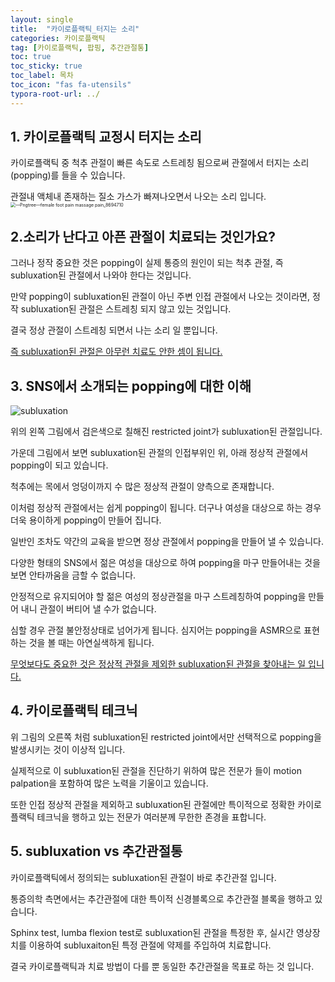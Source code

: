 ```yaml
---
layout: single
title:  "카이로플랙틱_터지는 소리"
categories: 카이로플랙틱
tag: [카이로플랙틱, 팝핑, 추간관절통]
toc: true
toc_sticky: true
toc_label: 목차
toc_icon: "fas fa-utensils"
typora-root-url: ../
---
```


## 1. 카이로플랙틱 교정시 터지는 소리

카이로플랙틱 중 척추 관절이 빠른 속도로 스트레칭 됨으로써 관절에서 터지는 소리(popping)를 들을 수 있습니다. 

관절내 액체내 존재하는 질소 가스가 빠져나오면서 나오는 소리 입니다.  <img src="/../../블로그사진자료/IMWEB_PNGtree/—Pngtree—female foot pain massage pain_8694710.png" alt="—Pngtree—female foot pain massage pain_8694710" style="zoom:50%;" />



## 2.소리가 난다고 아픈 관절이 치료되는 것인가요? 

그러나 정작 중요한 것은 popping이 실제 통증의 원인이 되는 척추 관절, 즉 subluxation된 관절에서 나와야 한다는 것입니다.

만약 popping이 subluxation된 관절이 아닌 주변 인접 관절에서 나오는 것이라면, 정작 subluxation된 관절은 스트레칭 되지 않고 있는 것입니다. 

결국 정상 관절이 스트레칭 되면서 나는 소리 일 뿐입니다.   

<u>즉 subluxation된 관절은 아무런 치료도 안한 셈이 됩니다.</u> 



## 3. SNS에서 소개되는 popping에 대한 이해

![subluxation](/../../블로그사진자료/IMWEB_PNGtree/subluxation.jpeg)

위의 왼쪽 그림에서 검은색으로 칠해진 restricted joint가 subluxation된 관절입니다.   

가운데 그림에서 보면 subluxation된 관절의 인접부위인 위, 아래 정상적 관절에서 popping이 되고 있습니다. 

척추에는 목에서 엉덩이까지 수 많은 정상적 관절이 양측으로 존재합니다. 

이처럼 정상적 관절에서는 쉽게 popping이 됩니다. 더구나 여성을 대상으로 하는 경우 더욱 용이하게 popping이 만들어 집니다.

일반인 조차도 약간의 교육을 받으면 정상 관절에서 popping을 만들어 낼 수 있습니다. 

다양한 형태의 SNS에서 젊은 여성을  대상으로 하여 popping을 마구 만들어내는 것을 보면 안타까움을 금할 수 없습니다. 

안정적으로 유지되어야 할 젊은 여성의 정상관절을 마구 스트레칭하여 popping을 만들어 내니 관절이 버티어 낼 수가 없습니다.

심할 경우 관절 불안정상태로 넘어가게 됩니다. 심지어는 popping을 ASMR으로 표현하는 것을 볼 때는 아연실색하게 됩니다.  

<u>무엇보다도 중요한 것은 정상적 관절을 제외한 subluxation된 관절을 찾아내는 일 입니다.</u> 



## 4. 카이로플랙틱 테크닉

위 그림의  오른쪽 처럼 subluxation된 restricted joint에서만 선택적으로  popping을 발생시키는 것이 이상적 입니다. 

실제적으로 이 subluxation된 관절을 진단하기 위하여 많은 전문가 들이 motion palpation을 포함하여 많은 노력을 기울이고 있습니다. 

또한  인접 정상적 관절을 제외하고 subluxation된 관절에만 특이적으로 정확한 카이로플랙틱 테크닉을 행하고 있는 전문가 여러분께 무한한 존경을 표합니다. 



## 5. subluxation vs 추간관절통

카이로플랙틱에서 정의되는 subluxation된 관절이 바로 추간관절 입니다. 

통증의학 측면에서는 추간관절에 대한 특이적 신경블록으로 추간관절 블록을 행하고 있습니다. 

Sphinx test, lumba flexion test로 subluxation된 관절을 특정한 후, 실시간 영상장치를 이용하여  subluxaiton된 특정 관절에 약제를 주입하여 치료합니다. 

결국 카이로플랙틱과 치료 방법이 다를 뿐 동일한 추간관절을 목표로 하는 것 입니다. 

 





